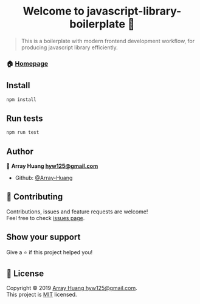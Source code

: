 <h1 align="center">Welcome to javascript-library-boilerplate 👋</h1>

> This is a boilerplate with modern frontend development workflow, for producing javascript library efficiently.

### 🏠 [Homepage](https://github.com/Array-Huang/javascript-library-boilerplate)

## Install

```sh
npm install
```

## Run tests

```sh
npm run test
```

## Author

👤 **Array Huang <hyw125@gmail.com>**

* Github: [@Array-Huang](https://github.com/Array-Huang)

## 🤝 Contributing

Contributions, issues and feature requests are welcome!<br />Feel free to check [issues page](https://github.com/Array-Huang/javascript-library-boilerplate/issues).

## Show your support

Give a ⭐️ if this project helped you!

## 📝 License

Copyright © 2019 [Array Huang <hyw125@gmail.com>](https://github.com/Array-Huang).<br />
This project is [MIT](https://github.com/Array-Huang/javascript-library-boilerplate/blob/master/LICENSE) licensed.
